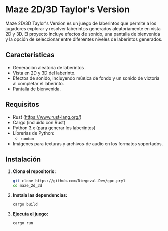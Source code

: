 # Maze 2D/3D Taylor's Version

Maze 2D/3D Taylor's Version es un juego de laberintos que permite a los jugadores explorar y resolver laberintos generados aleatoriamente en vista 2D y 3D. El proyecto incluye efectos de sonido, una pantalla de bienvenida y la opción de seleccionar entre diferentes niveles de laberintos generados.

## Características

- Generación aleatoria de laberintos.
- Vista en 2D y 3D del laberinto.
- Efectos de sonido, incluyendo música de fondo y un sonido de victoria al completar el laberinto.
- Pantalla de bienvenida.

## Requisitos

- Rust (https://www.rust-lang.org/)
- Cargo (incluido con Rust)
- Python 3.x (para generar los laberintos)
- Librerías de Python:
  - `random`
- Imágenes para texturas y archivos de audio en los formatos soportados.

## Instalación

1. **Clona el repositorio:**

   ```bash
   git clone https://github.com/Diegoval-Dev/gpc-pry1
   cd maze_2d_3d
   ```
2. **Instala las dependencias:**

   ```bash
   cargo build
   ```
3. **Ejecuta el juego:**

   ```bash
   cargo run
   ```
